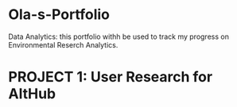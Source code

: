 # Ola-s-Portfolio
Data Analytics: this portfolio withh be used to track my progress on Environmental Reserch Analytics.
# PROJECT 1: User Research for AltHub
